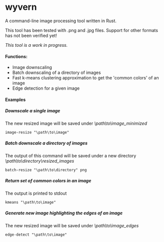 # wyvern
A command-line image processing tool written in Rust.

This tool has been tested with .png and .jpg files. Support for other formats has not been verified yet!

_This tool is a work in progress._

#### Functions:
- Image downscaling
- Batch downscaling of a directory of images
- Fast k-means clustering approximation to get the 'common colors' of an image
- Edge detection for a given image

#### Examples

##### Downscale a single image
The new resized image will be saved under _\path\to\image_minimized_

    image-resize "\path\to\image"


##### Batch downscale a directory of images
The output of this command will be saved under a new directory _\path\to\directory\resized_images_

    batch-resize "\path\to\directory" png
    

##### Return set of common colors in an image
The output is printed to stdout

    kmeans "\path\to\image"

##### Generate new image highlighting the edges of an image
The new resized image will be saved under _\path\to\image_edges_

    edge-detect "\path\to\image"
